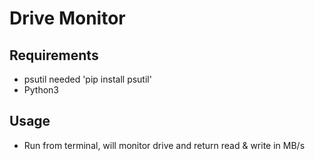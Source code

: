 # Drive Monitor

## Requirements
- psutil needed 'pip install psutil'
- Python3

## Usage 
- Run from terminal, will monitor drive and return read & write in MB/s
